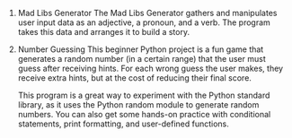 1. Mad Libs Generator
The Mad Libs Generator gathers and manipulates user input data as an adjective, a pronoun, and a verb. The program takes this data and arranges it to build a story.

2. Number Guessing
    This beginner Python project is a fun game that generates a random number (in a certain range) that the user must guess after receiving hints. For each wrong guess the user makes, they receive extra hints, but at the cost of reducing their final score.

    This program is a great way to experiment with the Python standard library, as it uses the Python random module to generate random numbers. You can also get some hands-on practice with conditional statements, print formatting, and user-defined functions.